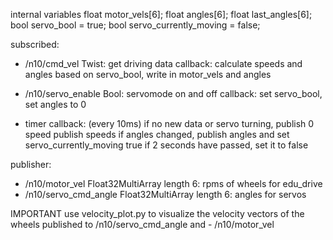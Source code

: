 internal variables
  float motor_vels[6];
    float angles[6];
    float last_angles[6];
    bool servo_bool = true;
    bool servo_currently_moving = false; 
    
subscribed:
- /n10/cmd_vel Twist: get driving data
  callback:
    calculate speeds and angles based on servo_bool, write in motor_vels and angles
  
- /n10/servo_enable Bool: servomode on and off
  callback:
    set servo_bool, set angles to 0
  
- timer
  callback: (every 10ms)
    if no new data or servo turning, publish 0 speed
    publish speeds
    if angles changed, publish angles and set servo_currently_moving true
    if 2 seconds have passed, set it to false

publisher:
- /n10/motor_vel Float32MultiArray length 6: rpms of wheels for edu_drive
- /n10/servo_cmd_angle Float32MultiArray length 6: angles for servos

IMPORTANT
use       velocity_plot.py          to visualize the velocity vectors of the wheels published to /n10/servo_cmd_angle and - /n10/motor_vel
